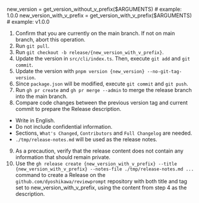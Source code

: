 new_version = get_version_without_v_prefix($ARGUMENTS) # example: 1.0.0
new_version_with_v_prefix = get_version_with_v_prefix($ARGUMENTS) # example: v1.0.0

1. Confirm that you are currently on the main branch. If not on main branch, abort this operation.
2. Run `git pull`.
3. Run `git checkout -b release/{new_version_with_v_prefix}`.
4. Update the version in `src/cli/index.ts`. Then, execute `git add` and `git commit`.
5. Update the version with `pnpm version {new_version} --no-git-tag-version`.
6. Since `package.json` will be modified, execute `git commit` and `git push`.
7. Run `gh pr create` and `gh pr merge --admin` to merge the release branch into the main branch.
8. Compare code changes between the previous version tag and current commit to prepare the Release description.
  - Write in English.
  - Do not include confidential information.
  - Sections, `What's Changed`, `Contributors` and `Full Changelog` are needed.
  - `./tmp/release-notes.md` will be used as the release notes.
9. As a precaution, verify that the release content does not contain any information that should remain private.
10. Use the `gh release create {new_version_with_v_prefix} --title {new_version_with_v_prefix} --notes-file ./tmp/release-notes.md ...` command to create a Release on the `github.com/dyoshikawa/reviewprompt` repository with both title and tag set to new_version_with_v_prefix, using the content from step 4 as the description.
